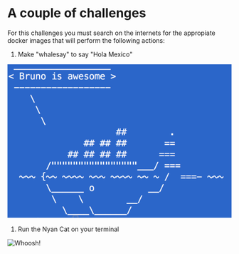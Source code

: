 # A couple of challenges

For this challenges you must search on the internets for the appropiate docker images that will perform the following actions:

1. Make "whalesay" to say "Hola Mexico"

![Whalesay is smart!](img/whalesay.png)

1. Run the Nyan Cat on your terminal

![Whoosh!](img/nyancat.png)
